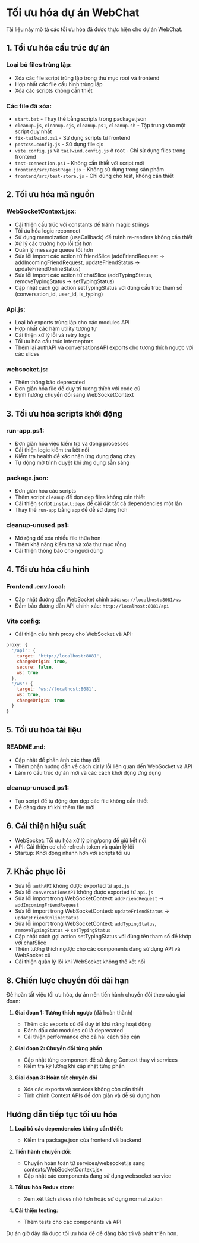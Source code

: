 # Tối ưu hóa dự án WebChat

Tài liệu này mô tả các tối ưu hóa đã được thực hiện cho dự án WebChat.

## 1. Tối ưu hóa cấu trúc dự án

### Loại bỏ files trùng lặp:
- Xóa các file script trùng lặp trong thư mục root và frontend
- Hợp nhất các file cấu hình trùng lặp
- Xóa các scripts không cần thiết

### Các file đã xóa:
- `start.bat` - Thay thế bằng scripts trong package.json
- `cleanup.js`, `cleanup.cjs`, `cleanup.ps1`, `cleanup.sh` - Tập trung vào một script duy nhất
- `fix-tailwind.ps1` - Sử dụng scripts từ frontend
- `postcss.config.js` - Sử dụng file cjs
- `vite.config.js` và `tailwind.config.js` ở root - Chỉ sử dụng files trong frontend
- `test-connection.ps1` - Không cần thiết với script mới
- `frontend/src/TestPage.jsx` - Không sử dụng trong sản phẩm
- `frontend/src/test-store.js` - Chỉ dùng cho test, không cần thiết

## 2. Tối ưu hóa mã nguồn

### WebSocketContext.jsx:
- Cải thiện cấu trúc với constants để tránh magic strings
- Tối ưu hóa logic reconnect
- Sử dụng memoization (useCallback) để tránh re-renders không cần thiết
- Xử lý các trường hợp lỗi tốt hơn
- Quản lý message queue tốt hơn
- Sửa lỗi import các action từ friendSlice (addFriendRequest -> addIncomingFriendRequest, updateFriendStatus -> updateFriendOnlineStatus)
- Sửa lỗi import các action từ chatSlice (addTypingStatus, removeTypingStatus -> setTypingStatus)
- Cập nhật cách gọi action setTypingStatus với đúng cấu trúc tham số (conversation_id, user_id, is_typing)

### Api.js:
- Loại bỏ exports trùng lặp cho các modules API
- Hợp nhất các hàm utility tương tự
- Cải thiện xử lý lỗi và retry logic
- Tối ưu hóa cấu trúc interceptors
- Thêm lại authAPI và conversationsAPI exports cho tương thích ngược với các slices

### websocket.js:
- Thêm thông báo deprecated
- Đơn giản hóa file để duy trì tương thích với code cũ
- Định hướng chuyển đổi sang WebSocketContext

## 3. Tối ưu hóa scripts khởi động

### run-app.ps1:
- Đơn giản hóa việc kiểm tra và đóng processes
- Cải thiện logic kiểm tra kết nối
- Kiểm tra health để xác nhận ứng dụng đang chạy
- Tự động mở trình duyệt khi ứng dụng sẵn sàng

### package.json:
- Đơn giản hóa các scripts
- Thêm script `cleanup` để dọn dẹp files không cần thiết
- Cải thiện script `install:deps` để cài đặt tất cả dependencies một lần
- Thay thế `run-app` bằng `app` để dễ sử dụng hơn

### cleanup-unused.ps1:
- Mở rộng để xóa nhiều file thừa hơn
- Thêm khả năng kiểm tra và xóa thư mục rỗng
- Cải thiện thông báo cho người dùng

## 4. Tối ưu hóa cấu hình

### Frontend .env.local:
- Cập nhật đường dẫn WebSocket chính xác: `ws://localhost:8081/ws`
- Đảm bảo đường dẫn API chính xác: `http://localhost:8081/api`

### Vite config:
- Cải thiện cấu hình proxy cho WebSocket và API:
```javascript
proxy: {
  '/api': {
    target: 'http://localhost:8081',
    changeOrigin: true,
    secure: false,
    ws: true
  },
  '/ws': {
    target: 'ws://localhost:8081',
    ws: true,
    changeOrigin: true
  }
}
```

## 5. Tối ưu hóa tài liệu

### README.md:
- Cập nhật để phản ánh các thay đổi
- Thêm phần hướng dẫn về cách xử lý lỗi liên quan đến WebSocket và API
- Làm rõ cấu trúc dự án mới và các cách khởi động ứng dụng

### cleanup-unused.ps1:
- Tạo script để tự động dọn dẹp các file không cần thiết
- Dễ dàng duy trì khi thêm file mới

## 6. Cải thiện hiệu suất

- WebSocket: Tối ưu hóa xử lý ping/pong để giữ kết nối
- API: Cải thiện cơ chế refresh token và quản lý lỗi
- Startup: Khởi động nhanh hơn với scripts tối ưu

## 7. Khắc phục lỗi

- Sửa lỗi `authAPI` không được exported từ `api.js`
- Sửa lỗi `conversationsAPI` không được exported từ `api.js`
- Sửa lỗi import trong WebSocketContext: `addFriendRequest` -> `addIncomingFriendRequest`
- Sửa lỗi import trong WebSocketContext: `updateFriendStatus` -> `updateFriendOnlineStatus`
- Sửa lỗi import trong WebSocketContext: `addTypingStatus`, `removeTypingStatus` -> `setTypingStatus`
- Cập nhật cách gọi action setTypingStatus với đúng tên tham số để khớp với chatSlice
- Thêm tương thích ngược cho các components đang sử dụng API và WebSocket cũ
- Cải thiện quản lý lỗi khi WebSocket không thể kết nối

## 8. Chiến lược chuyển đổi dài hạn

Để hoàn tất việc tối ưu hóa, dự án nên tiến hành chuyển đổi theo các giai đoạn:

1. **Giai đoạn 1: Tương thích ngược** (đã hoàn thành)
   - Thêm các exports cũ để duy trì khả năng hoạt động
   - Đánh dấu các modules cũ là deprecated
   - Cải thiện performance cho cả hai cách tiếp cận

2. **Giai đoạn 2: Chuyển đổi từng phần**
   - Cập nhật từng component để sử dụng Context thay vì services
   - Kiểm tra kỹ lưỡng khi cập nhật từng phần

3. **Giai đoạn 3: Hoàn tất chuyển đổi**
   - Xóa các exports và services không còn cần thiết
   - Tinh chỉnh Context APIs để đơn giản và dễ sử dụng hơn

## Hướng dẫn tiếp tục tối ưu hóa

1. **Loại bỏ các dependencies không cần thiết**:
   - Kiểm tra package.json của frontend và backend

2. **Tiến hành chuyển đổi**:
   - Chuyển hoàn toàn từ services/websocket.js sang contexts/WebSocketContext.jsx
   - Cập nhật các components đang sử dụng websocket service

3. **Tối ưu hóa Redux store**:
   - Xem xét tách slices nhỏ hơn hoặc sử dụng normalization

4. **Cải thiện testing**:
   - Thêm tests cho các components và API

Dự án giờ đây đã được tối ưu hóa để dễ dàng bảo trì và phát triển hơn. 